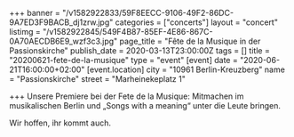 +++
banner = "/v1582922833/59F8EECC-9106-49F2-86DC-9A7ED3F9BACB_dj1zrw.jpg"
categories = ["concerts"]
layout = "concert"
listimg = "/v1582922845/549F4B87-85EF-4E86-867C-0A70AECDB6E9_wzf3c3.jpg"
page_title = "Fête de la Musique in der Passionskirche"
publish_date = 2020-03-13T23:00:00Z
tags = []
title = "20200621-fete-de-la-musique"
type = "event"
[event]
date = "2020-06-21T16:00:00+02:00"
[event.location]
city = "10961 Berlin-Kreuzberg"
name = "Passionskirche"
street = "Marheinekeplatz 1"

+++
Unsere Premiere bei der Fete de la Musique: Mitmachen im musikalischen Berlin und „Songs with a meaning“ unter die Leute bringen. 

Wir hoffen, ihr kommt auch.